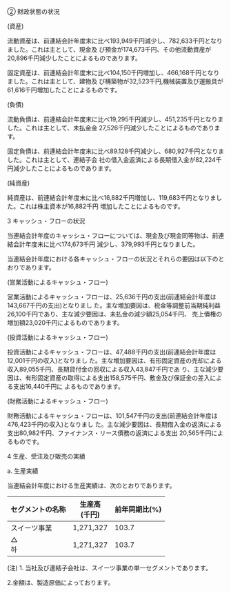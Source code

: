 ② 財政状態の状況

(資産)

流動資産は、前連結会計年度末に比べ193,949千円減少し、782,633千円となりました。これは主として、現金及 び預金が174,673千円、その他流動資産が20,896千円減少したことによるものであります。

固定資産は、前連結会計年度末に比べ104,150千円増加し、466,168千円となりました。これは主として、建物及 び構築物が32,523千円,機械装置及び運搬具が61,616千円増加したことによるものです。

(負債)

流動負債は、前連結会計年度末に比べ19,295千円減少し、451,235千円となりました。これは主として、未払金金 27,526千円減少したことによるものであります。

固定負債は、前連結会計年度末に比べ89.128千円減少し、680,927千円となりました。これは主として、連結子会 社の借入金返済による長期借入金が82,224千円減少したことによるものであります。

(純資産)

純資産は、前連結会計年度末に比べ16,882千円増加し、119,683千円となりました。これは株主資本が16,882千円 増加したことによるものです。

3 キャッシュ・フローの状況

当連結会計年度のキャッシュ・フローについては、現金及び現金同等物は、前連結会計年度末に比べ174,673千円 減少し、379,993千円となりました。

当連結会計年度における各キャッシュ・フローの状況とそれらの要因は以下のとおりであります。

(営業活動によるキャッシュ・フロー)

営業活動によるキャッシュ・フローは、25,636千円の支出(前連結会計年度は143,667千円の支出)となりまし た。主な増加要因は、税金等調整前当期純利益26,100千円であり、主な減少要因は、未払金の減少額25,054千円、 売上債権の増加額23,020千円によるものであります。

(投資活動によるキャッシュ・フロー)

投資活動によるキャッシュ・フローは、47,488千円の支出(前連結会計年度は12,001千円の収入)となりまし た。主な増加要因は、有形固定資産の売却による収入89,055千円、長期貸付金の回収による収入43,847千円であ り、主な減少要因は、有形固定資産の取得による支出158,575千円、敷金及び保証金の差入による支出16,440千円に よるものであります。

(財務活動によるキャッシュ・フロー)

財務活動によるキャッシュ・フローは、101,547千円の支出(前連結会計年度は476,423千円の収入)となりまし た。主な減少要因は、長期借入金の返済による支出80,982千円、ファイナンス・リース債務の返済による支出 20,565千円によるものです。

4 生産、受注及び販売の実績

a. 生産実績

当連結会計年度における生産実績は、次のとおりであります。

| セグメントの名称 | 生産高<br>(千円) | 前年同期比(%) |
|----------|-------------|----------|
| スイーツ事業   | 1,271,327   | 103.7    |
| △<br>하   | 1,271,327   | 103.7    |

(注) 1. 当社及び連結子会社は、スイーツ事業の単一セグメントであります。

2.金額は、製造原価によっております。